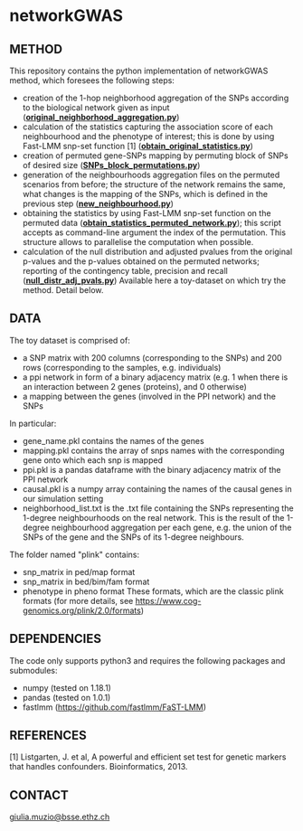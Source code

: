 # networkGWAS
## METHOD
This repository contains the python implementation of networkGWAS method, which foresees the following steps:
- creation of the 1-hop neighborhood aggregation of the SNPs according to the biological network given as input ([**original_neighborhood_aggregation.py**](original_neighborhood_aggregation.py))
- calculation of the statistics capturing the association score of each neighbourhood and the phenotype of interest; this is done by using Fast-LMM snp-set function [1] ([**obtain_original_statistics.py**](obtain_original_statistics.py))
- creation of permuted gene-SNPs mapping by permuting block of SNPs of desired size ([**SNPs_block_permutations.py**](SNPs_block_permutations.py))
- generation of the neighbourhoods aggregation files on the permuted scenarios from before; the structure of the network remains the same, what changes is the mapping of the SNPs, which is defined in the previous step ([**new_neighbourhood.py**](new_neighbourhood.py))
- obtaining the statistics by using Fast-LMM snp-set function on the permuted data ([**obtain_statistics_permuted_network.py**](obtain_statistics_permuted_network.py)); this script accepts as command-line argument the index of the permutation. This structure allows to parallelise the computation when possible. 
- calculation of the null distribution and adjusted pvalues from the original p-values and the p-values obtained on the permuted networks; reporting of the contingency table, precision and recall ([**null_distr_adj_pvals.py**](null_distr_adj_pvals.py))
Available here a toy-dataset on which try the method. Detail below.

## DATA
The toy dataset is comprised of:
- a SNP matrix with 200 columns (corresponding to the SNPs) and 200 rows (corresponding to the samples, e.g. individuals)
- a ppi network in form of a binary adjacency matrix (e.g. 1 when there is an interaction between 2 genes (proteins), and 0 otherwise)
- a mapping between the genes (involved in the PPI network) and the SNPs

In particular:
- gene_name.pkl contains the names of the genes
- mapping.pkl contains the array of snps names with the corresponding gene onto which each snp is mapped
- ppi.pkl is a pandas dataframe with the binary adjacency matrix of the PPI network
- causal.pkl is a numpy array containing the names of the causal genes in our simulation setting
- neighborhood_list.txt is the .txt file containing the SNPs representing the 1-degree neighbourhoods on the real network. This is the result of the 1-degree neighbourhood aggregation per each gene, e.g. the union of the SNPs of the gene and the SNPs of its 1-degree neighbours.

The folder named "plink" contains:
- snp_matrix in ped/map format
- snp_matrix in bed/bim/fam format
- phenotype in pheno format
These formats, which are the classic plink formats (for more details, see https://www.cog-genomics.org/plink/2.0/formats)

## DEPENDENCIES
The code only supports python3 and requires the following packages and submodules:
+ numpy (tested on 1.18.1)
+ pandas (tested on 1.0.1)
+ fastlmm (https://github.com/fastlmm/FaST-LMM)


## REFERENCES

[1] Listgarten, J. et al, A powerful and efficient set test for genetic markers that handles confounders.
Bioinformatics, 2013.

## CONTACT
giulia.muzio@bsse.ethz.ch
